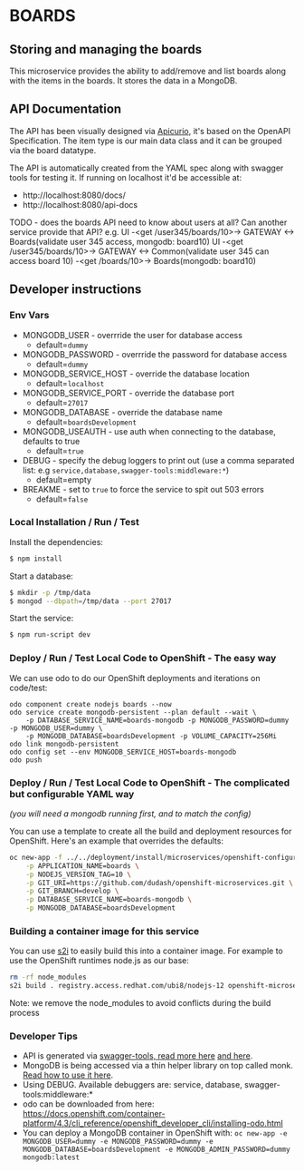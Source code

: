 # BOARDS
## Storing and managing the boards
This microservice provides the ability to add/remove and list boards along with the items in the boards. It stores the data in a MongoDB.

## API Documentation
The API has been visually designed via [Apicurio][1], it's based on the OpenAPI Specification. The item type is our main data class and it can be grouped via the board datatype.

The API is automatically created from the YAML spec along with swagger tools for testing it. If running on localhost it'd be accessible at:
* http://localhost:8080/docs/
* http://localhost:8080/api-docs

TODO - does the boards API need to know about users at all?  Can another service provide that API? e.g.
UI -<get /user345/boards/10>-> GATEWAY <-> Boards(validate user 345 access, mongodb: board10)
UI -<get /user345/boards/10>-> GATEWAY <-> Common(validate user 345 can access board 10) -<get /boards/10>-> Boards(mongodb: board10)


## Developer instructions

### Env Vars
- MONGODB_USER - overrride the user for database access
  - default=`dummy`
- MONGODB_PASSWORD - overrride the password for database access
  - default=`dummy`
- MONGODB_SERVICE_HOST - override the database location
  - default=`localhost`
- MONGODB_SERVICE_PORT - override the database port
  - default=`27017`
- MONGODB_DATABASE - override the database name
  - default=`boardsDevelopment`
- MONGODB_USEAUTH - use auth when connecting to the database, defaults to true
  - default=`true`
- DEBUG - specify the debug loggers to print out (use a comma separated list: e.g `service,database,swagger-tools:middleware:*`)
  - default=empty
- BREAKME - set to `true` to force the service to spit out 503 errors
  - default=`false`

### Local Installation / Run / Test
Install the dependencies:
```bash
$ npm install
```

Start a database:
```bash
$ mkdir -p /tmp/data
$ mongod --dbpath=/tmp/data --port 27017
```

Start the service:
```bash
$ npm run-script dev
```

### Deploy / Run / Test Local Code to OpenShift - The easy way 
We can use odo to do our OpenShift deployments and iterations on code/test:
```
odo component create nodejs boards --now
odo service create mongodb-persistent --plan default --wait \
    -p DATABASE_SERVICE_NAME=boards-mongodb -p MONGODB_PASSWORD=dummy -p MONGODB_USER=dummy \
    -p MONGODB_DATABASE=boardsDevelopment -p VOLUME_CAPACITY=256Mi
odo link mongodb-persistent
odo config set --env MONGODB_SERVICE_HOST=boards-mongodb
odo push
```

### Deploy / Run / Test Local Code to OpenShift - The complicated but configurable YAML way
*(you will need a mongodb running first, and to match the config)*

You can use a template to create all the build and deployment resources for OpenShift. Here's an example that overrides the defaults:
```bash
oc new-app -f ../../deployment/install/microservices/openshift-configuration/boards-fromsource.yaml \
    -p APPLICATION_NAME=boards \
    -p NODEJS_VERSION_TAG=10 \
    -p GIT_URI=https://github.com/dudash/openshift-microservices.git \
    -p GIT_BRANCH=develop \
    -p DATABASE_SERVICE_NAME=boards-mongodb \
    -p MONGODB_DATABASE=boardsDevelopment
```

### Building a container image for this service
You can use [s2i][5] to easily build this into a container image. For example to use the OpenShift runtimes node.js as our base:
```bash
rm -rf node_modules
s2i build . registry.access.redhat.com/ubi8/nodejs-12 openshift-microservices-boards --loglevel 3
```
Note: we remove the node_modules to avoid conflicts during the build process

### Developer Tips
- API is generated via [swagger-tools, read more here][3] [and here][4].
- MongoDB is being accessed via a thin helper library on top called monk. [Read how to use it here][2].
- Using DEBUG. Available debuggers are: service, database, swagger-tools:middleware:* 
- odo can be downloaded from here: https://docs.openshift.com/container-platform/4.3/cli_reference/openshift_developer_cli/installing-odo.html
- You can deploy a MongoDB container in OpenShift with: `oc new-app -e MONGODB_USER=dummy -e MONGODB_PASSWORD=dummy -e MONGODB_DATABASE=boardsDevelopment -e MONGODB_ADMIN_PASSWORD=dummy mongodb:latest`
  
[1]: https://www.apicur.io/
[2]: https://automattic.github.io/monk/
[3]: https://github.com/apigee-127/swagger-tools/blob/master/docs/QuickStart.md
[4]: https://developers.redhat.com/blog/2019/01/14/building-a-node-js-service-using-the-api-first-approach/
[5]: https://github.com/openshift/source-to-image/releases
